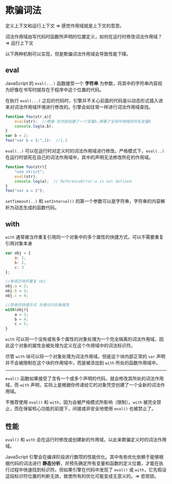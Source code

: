 # 欺骗词法

定义上下文和运行上下文 => 感觉作用域就是上下文的意思。

词法作用域由写代码时函数所声明的位置定义，如何在运行时修改词法作用域？ => 运行上下文

以下两种机制可以实现，但是欺骗词法作用域会导致性能下降。

## eval

JavaScript 的 `eval(...)` 函数接受一个 **字符串** 为参数，将其中的字符串内容视为好像在书写时就存在于程序中这个位置的代码。

在执行 `eval(...)` 之后的代码时，引擎并不关心前面的代码是以动态形式插入进来对词法作用域环境进行修改的。引擎会如往常一样进行词法作用域查找。



```javascript
function foo(str,a){
    eval(str);  //欺骗 在内部创建了一个变量b,屏蔽了全局作用域的同名变量b
    console.log(a,b);
}
var b = 2;
foo("var b = 3;",1):  //1,3
```



`eval(..)` 可以在运行时对定义时的词法作用域进行修改。严格模式下，`eval(..)` 在运行时锁死在自己的词法作用域中，其中的声明无法修改所在的作用域。

```javascript
function foo(str){
    "use strict";
    eval(str);
    console.log(a);  // ReferenceError:a is not defined
}
foo("var a = 2");
```

`setTimeout(..)` 和 `setInterval()` 的第一个参数可以是字符串，字符串的内容解析为动态生成的函数代码。



## with

`with` 通常被当作重复引用同一个对象中的多个属性的快捷方式，可以不需要重复引用对象本身

```javascript
var obj = {
    a: 1,
    b: 2,
    c: 3
};

//单调乏味的重复 obj
obj.a = 2;
obj.b = 3;
obj.c = 4;

//简单的快捷方式 方便访问对象属性
with(obj){
    a = 3;
    b = 4;
    c = 5;
}
```



`with` 可以将一个没有或有多个属性的对象处理为一个完全隔离的词法作用域，因此这个对象的属性会被处理为定义在这个作用域中的词法标识符。

尽管 `with` 块可以将一个对象处理为词法作用域，但是这个块内部正常的 `var` 声明并不会被限制在这个块的作用域中，而是被添加到 `with` 所处的函数作用域中。



---



`eval()` 函数如果接受了含有一个或多个声明的代码，就会修改其所处的词法作用域，而 `with` 声明，实际上是根据你传递给它的对象凭空创建了一个全新的词法作用域。



不推荐使用 `eval()` 和 `with`，因为会被严格模式所影响（限制）。`with` 被完全禁止，而在保留核心功能的前提下，间接或非安全地使用 `eval()` 也被禁止了。



## 性能

`eval()` 和 `with` 会在运行时修改或创建新的作用域，以此来欺骗定义时的词法作用域。

JavaScript 引擎会在编译阶段进行数项的性能优化。其中有些优化依赖于能够根据代码的词法进行 **静态分析**，并预先确定所有变量和函数的定义位置，才能在执行过程中快速找到标识符。但如果引擎在代码中发现了 `eval()` 或 `with`，它先假设这段标识符位置的判断无效，致使所有的优化可能变成无意义的。=> 悲观锁。























